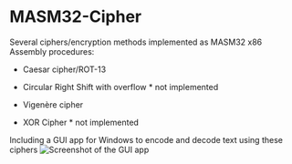 # MASM32-Cipher
Several ciphers/encryption methods implemented as MASM32 x86 Assembly procedures:

- Caesar cipher/ROT-13

- Circular Right Shift with overflow * not implemented

- Vigenère cipher

- XOR Cipher * not implemented


Including a GUI app for Windows to encode and decode text using these ciphers
![Screenshot of the GUI app](https://cdn.discordapp.com/attachments/1253559927696527380/1285416846278791229/image.png?ex=66ea313a&is=66e8dfba&hm=c55b7e27f67e7ecbcd5d963e8274563b8751c9f5dd57b778ced74f87ddd3fcf4&)
